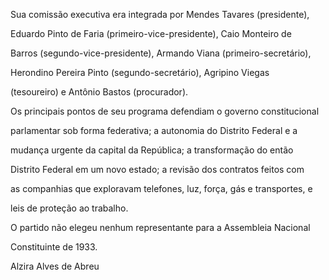 

Sua comissão executiva era integrada por Mendes Tavares (presidente),

Eduardo Pinto de Faria (primeiro-vice-presidente), Caio Monteiro de

Barros (segundo-vice-presidente), Armando Viana (primeiro-secretário),

Herondino Pereira Pinto (segundo-secretário), Agripino Viegas

(tesoureiro) e Antônio Bastos (procurador).



Os principais pontos de seu programa defendiam o governo constitucional

parlamentar sob forma federativa; a autonomia do Distrito Federal e a

mudança urgente da capital da República; a transformação do então

Distrito Federal em um novo estado; a revisão dos contratos feitos com

as companhias que exploravam telefones, luz, força, gás e transportes, e

leis de proteção ao trabalho.



O partido não elegeu nenhum representante para a Assembleia Nacional

Constituinte de 1933.



Alzira Alves de Abreu



